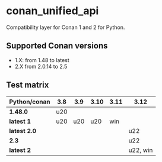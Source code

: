 # conan_unified_api
Compatibility layer for Conan 1 and 2 for Python.


## Supported Conan versions
 
* 1.X: from 1.48 to latest
* 2.X from 2.0.14 to 2.5

## Test matrix


 **Python/conan** | **3.8** | **3.9** | **3.10** | **3.11** | **3.12** 
------------------|---------|---------|----------|----------|----------
 **1.48.0**       | u20     |         |          |          |          
 **latest 1**     | u20     | u20     | u20      | win      |          
 **latest 2.0**   |         |         |          |          | u22      
 **2.3**          |         |         |          |          | u22      
 **latest 2**     |         |         |          |          | u22, win 
